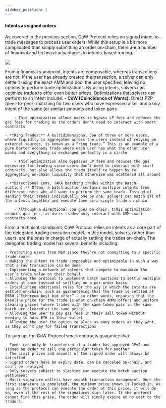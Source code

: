 ```yaml
---
sidebar_position: 3
---
```


#### Intents as signed orders

 As covered in the previous section, CoW Protocol relies on signed intent-to-trade messages to process user orders. While this setup is a bit more complicated than simply submitting an order on-chain, there are a number of financial and technical advantages to intents-based trading. 
 
 ![](https://lh7-eu.googleusercontent.com/dN0NIFnyoQhUZJ4wK8DxQIJ65E6SXBJOeWzCgi1uNrrFONHCetSO2UKtadw0QPuWwVBhN3zoclF2pLnCZx_Tmt1apxoBG6R-evWrZcNOvnEyPcFQYynrcPbVnsrPFVlv6jArQ1JySIHaOhMnoiPIXMs)
 
 From a financial standpoint, intents are composable, whereas transactions are not. If the user has already created the transaction, a solver can only settle it using the exact AMM and pool the user specified, leaving no options to perform trade optimizations. By using intents, solvers can optimize trades to offer even better prices. Optimizations that solvers can perform to an intent include:
    - **CoW (Coincidence of Wants):** Direct P2P (peer-to-peer) matching for two users who have expressed a sell and a buy intent of the same (or similar) amounts and token pairs 

        - This optimization allows users to bypass LP fees and reduces the gas fees for trading as the orders don't need to interact with smart contracts 

    - **Ring Trades:** A multidimensional CoW of three or more users, where liquidity is aggregated across the users instead of relying on external sources, is known as a “ring trade.” This is an example of a pure barter economy trade where each user has what the other user wants and everything is exchanged perfectly in a circle

        - This optimization also bypasses LP fees and reduces the gas necessary for trading since users don't need to interact with smart contracts. but also allows the trade itself to happen by re-aggregating on-chain liquidity that otherwise was scattered all around

    - **Directional CoWs, (AKA batching trades within the batch auction):** Often, a batch auction contains multiple intents from different users who all want to perform the same trade. Instead of sending their trades individually one by one, solvers can batch all of the intents together and execute them as a single trade on-chain 

        - Although a directional CoW goes on-chain, tThis optimization reduces gas fees, as users trades only interact with AMM smart contracts once

From a technical standpoint, CoW Protocol relies on intents as a core part of the delegated trading execution model. In this model, solvers, rather than users, are the ones in charge of actually settling the trades on-chain. The delegated trading model has several benefits including:

    - Protecting users from MEV since they’re not committing to a specific trade route
    - Making the intent to trade composable and optimizable in such a way that a raw transaction can be done
    - Implementing a network of solvers that compete to maximize the user’s trade value on their behalf
    - Allowing the protocol to implement batch auctions to settle multiple orders at once instead of settling on a per-order basis
    - Establishing additional rules for the way in which the intents are settled on-chain, such as guaranteeing that the trade is settled at EBBO (“Ethereum best bid offer” – in other words, ensuring that the baseline price for the trade is what on-chain AMMs offer) and uniform clearing prices (where trades with the same token pair in the same batch are cleared at the same price)
    - Allowing the user to pay gas fees in their sell token without needing to hold ETH in their wallet
    - Allowing the user the option to place as many orders as they want, as they won’t pay for failed transactions

To sum up, the CoW Protocol smart contracts guarantee that:

    - Funds can only be transferred if a trader has approved GPv2 and signed an order to sell one particular token for another
    - The Limit prices and amounts of the signed order will always be satisfied
    - Signed orders have an expiry date, can be canceled on-chain, and can’t be replayed
    - Only solvers subject to slashing can execute the batch auction settlement
    - Multi-signature wallets have smooth transaction management. Once the first signature is completed, the minimum price shown is locked-in. As long as the protocol can execute the order at this price, it will do so, even if the rest of the signatures sign later. If the protocol cannot find this price, the order will simply expire at no cost to the traders.
